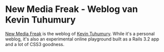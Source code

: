 # New Media Freak - Weblog van Kevin Tuhumury

[New Media Freak](http://www.newmediafreak.nl) is the weblog of [Kevin Tuhumury](http://www.kevintuhumury.nl). While it's a personal weblog, it's also an experimental online playground built as a Rails 3.2 app and a lot of CSS3 goodness.
